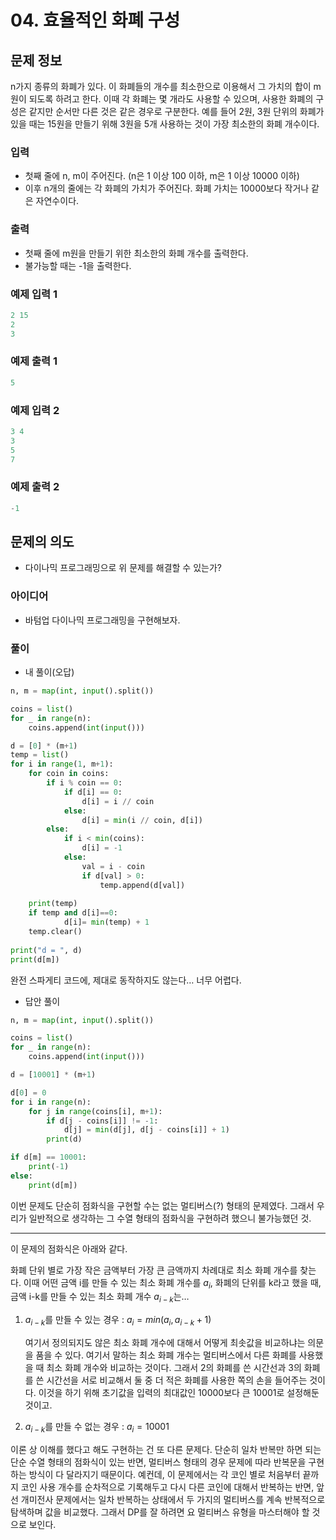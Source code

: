# 04. 효율적인 화폐 구성

## 문제 정보

n가지 종류의 화폐가 있다. 이 화폐들의 개수를 최소한으로 이용해서 그 가치의 합이 m원이 되도록 하려고 한다. 이때 각 화폐는 몇 개라도 사용할 수 있으며, 사용한 화폐의 구성은 같지만 순서만 다른 것은 같은 경우로 구분한다. 예를 들어 2원, 3원 단위의 화폐가 있을 때는 15원을 만들기 위해 3원을 5개 사용하는 것이 가장 최소한의 화폐 개수이다.

### 입력

- 첫째 줄에 n, m이 주어진다. (n은 1 이상 100 이하, m은 1 이상 10000 이하)
- 이후 n개의 줄에는 각 화폐의 가치가 주어진다. 화폐 가치는 10000보다 작거나 같은 자연수이다.

### 출력

- 첫째 줄에 m원을 만들기 위한 최소한의 화폐 개수를 출력한다.
- 불가능할 때는 -1을 출력한다.

### 예제 입력 1

```python
2 15
2
3
```

### 예제 출력 1

```python
5
```

### 예제 입력 2

```python
3 4
3
5
7
```

### 예제 출력 2

```python
-1
```

## 문제의 의도

- 다이나믹 프로그래밍으로 위 문제를 해결할 수 있는가?

### 아이디어

- 바텀업 다이나믹 프로그래밍을 구현해보자.

### 풀이

- 내 풀이(오답)

```python
n, m = map(int, input().split())

coins = list()
for _ in range(n):
    coins.append(int(input()))

d = [0] * (m+1)
temp = list()
for i in range(1, m+1):
    for coin in coins:
        if i % coin == 0:
            if d[i] == 0:
                d[i] = i // coin
            else:
                d[i] = min(i // coin, d[i])
        else:
            if i < min(coins):
                d[i] = -1
            else:
                val = i - coin
                if d[val] > 0:
                    temp.append(d[val])
    
    print(temp)
    if temp and d[i]==0:
            d[i]= min(temp) + 1
    temp.clear()
        
print("d = ", d)
print(d[m])
```

완전 스파게티 코드에, 제대로 동작하지도 않는다… 너무 어렵다.

- 답안 풀이

```python
n, m = map(int, input().split())

coins = list()
for _ in range(n):
    coins.append(int(input()))

d = [10001] * (m+1)

d[0] = 0
for i in range(n):
    for j in range(coins[i], m+1):
        if d[j - coins[i]] != -1:
            d[j] = min(d[j], d[j - coins[i]] + 1)
        print(d)

if d[m] == 10001:
    print(-1)
else:
    print(d[m])
```

이번 문제도 단순히 점화식을 구현할 수는 없는 멀티버스(?) 형태의 문제였다. 그래서 우리가 일반적으로 생각하는 그 수열 형태의 점화식을 구현하려 했으니 불가능했던 것.

---

이 문제의 점화식은 아래와 같다.

화폐 단위 별로 가장 작은 금액부터 가장 큰 금액까지 차례대로 최소 화폐 개수를 찾는다. 이때 어떤 금액 i를 만들 수 있는 최소 화폐 개수를 $a_{i}$, 화폐의 단위를 k라고 했을 때, 금액 i-k를 만들 수 있는 최소 화폐 개수 $a_{i-k}$는…

1. $a_{i-k}$를 만들 수 있는 경우 : $a_{i} = min(a_{i}, a_{i-k} + 1)$
    
    여기서 정의되지도 않은 최소 화폐 개수에 대해서 어떻게 최솟값을 비교하냐는 의문을 품을 수 있다. 여기서 말하는 최소 화폐 개수는 멀티버스에서 다른 화폐를 사용했을 때 최소 화폐 개수와 비교하는 것이다. 그래서 2의 화폐를 쓴 시간선과 3의 화폐를 쓴 시간선을 서로 비교해서 둘 중 더 적은 화폐를 사용한 쪽의 손을 들어주는 것이다. 이것을 하기 위해 초기값을 입력의 최대값인 10000보다 큰 10001로 설정해둔 것이고.
    
2. $a_{i-k}$를 만들 수 없는 경우 :  $a_{i} = 10001$

이론 상 이해를 했다고 해도 구현하는 건 또 다른 문제다. 단순히 일차 반복만 하면 되는 단순 수열 형태의 점화식이 있는 반면, 멀티버스 형태의 경우 문제에 따라 반복문을 구현하는 방식이 다 달라지기 때문이다. 예컨데, 이 문제에서는 각 코인 별로 처음부터 끝까지 코인 사용 개수를 순차적으로 기록해두고 다시 다른 코인에 대해서 반복하는 반면, 앞선 개미전사 문제에서는 일차 반복하는 상태에서 두 가지의 멀티버스를 계속 반복적으로 탐색하며 값을 비교했다. 그래서 DP를 잘 하려면 요 멀티버스 유형을 마스터해야 할 것으로 보인다.